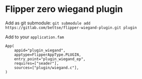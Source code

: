 # Flipper zero wiegand plugin

Add as git submodule: `git submodule add https://gitlab.com/bettse/flipper-wiegand-plugin.git plugin`

Add to your `application.fam`
```
App(
    appid="plugin_wiegand",
    apptype=FlipperAppType.PLUGIN,
    entry_point="plugin_wiegand_ep",
    requires=["seader"],
    sources=["plugin/wiegand.c"],
)
```

